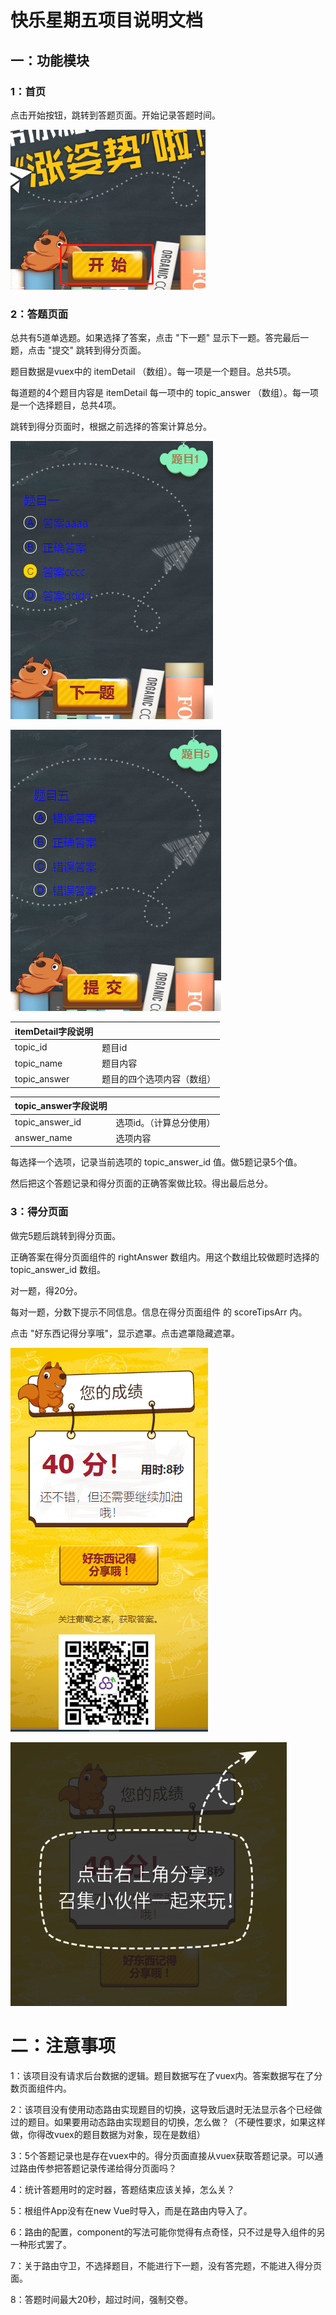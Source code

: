 # 快乐星期五项目说明文档

## 一：功能模块

### 1：首页

点击开始按钮，跳转到答题页面。开始记录答题时间。

![](img\1.jpg)



### 2：答题页面

总共有5道单选题。如果选择了答案，点击 "下一题" 显示下一题。答完最后一题，点击 "提交" 跳转到得分页面。

题目数据是vuex中的 itemDetail （数组）。每一项是一个题目。总共5项。

每道题的4个题目内容是 itemDetail 每一项中的 topic_answer （数组）。每一项是一个选择题目，总共4项。

跳转到得分页面时，根据之前选择的答案计算总分。

![](img\2.jpg)

![](img\3.jpg)



| itemDetail字段说明 |                            |
| :----------------- | :------------------------- |
| topic_id           | 题目id                     |
| topic_name         | 题目内容                   |
| topic_answer       | 题目的四个选项内容（数组） |

| topic_answer字段说明 |                          |
| :------------------- | :----------------------- |
| topic_answer_id      | 选项id。（计算总分使用） |
| answer_name          | 选项内容                 |

每选择一个选项，记录当前选项的 topic_answer_id 值。做5题记录5个值。

然后把这个答题记录和得分页面的正确答案做比较。得出最后总分。



### 3：得分页面

做完5题后跳转到得分页面。

正确答案在得分页面组件的 rightAnswer 数组内。用这个数组比较做题时选择的  topic_answer_id 数组。

对一题，得20分。

每对一题，分数下提示不同信息。信息在得分页面组件 的 scoreTipsArr 内。

点击 "好东西记得分享哦"，显示遮罩。点击遮罩隐藏遮罩。

![](img\4.jpg)

![](img\5.jpg)



# 二：注意事项

1：该项目没有请求后台数据的逻辑。题目数据写在了vuex内。答案数据写在了分数页面组件内。

2：该项目没有使用动态路由实现题目的切换，这导致后退时无法显示各个已经做过的题目。如果要用动态路由实现题目的切换，怎么做？（不硬性要求，如果这样做，你得改vuex的题目数据为对象，现在是数组）

3：5个答题记录也是存在vuex中的。得分页面直接从vuex获取答题记录。可以通过路由传参把答题记录传递给得分页面吗？

4：统计答题用时的定时器，答题结束应该关掉，怎么关？

5：根组件App没有在new Vue时导入，而是在路由内导入了。

6：路由的配置，component的写法可能你觉得有点奇怪，只不过是导入组件的另一种形式罢了。

7：关于路由守卫，不选择题目，不能进行下一题，没有答完题，不能进入得分页面。

8：答题时间最大20秒，超过时间，强制交卷。



























